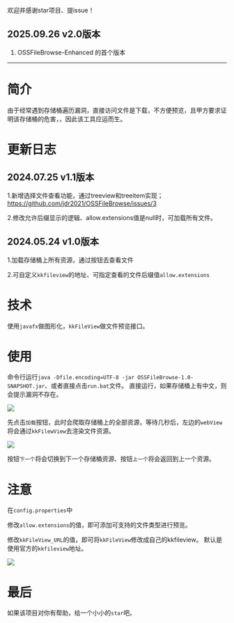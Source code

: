 欢迎并感谢star项目、提issue！


## 2025.09.26 v2.0版本

1. OSSFileBrowse-Enhanced 的首个版本



---------------------------------------------------------------------------------------------------------------


# 简介

由于经常遇到存储桶遍历漏洞，直接访问文件是下载，不方便预览，且甲方要求证明该存储桶的危害，，因此该工具应运而生。

# 更新日志

## 2024.07.25 v1.1版本

1.新增选择文件查看功能，通过treeview和treeitem实现；
<https://github.com/jdr2021/OSSFileBrowse/issues/3>

2.修改允许后缀显示的逻辑、allow.extensions值是null时，可加载所有文件。

## 2024.05.24 v1.0版本
1.加载存储桶上所有资源，通过按钮去查看文件

2.可自定义`kkfileview`的地址、可指定查看的文件后缀值`allow.extensions`

# 技术
使用`javafx`做图形化，`kkFileView`做文件预览接口。

# 使用
命令行运行`java -Dfile.encoding=UTF-8 -jar OSSFileBrowse-1.0-SNAPSHOT.jar`、或者直接点击`run.bat`文件。
直接运行，如果存储桶上有中文，则会提示漏洞不存在。

<img src="./images/1.png">

先点击`加载`按钮，此时会爬取存储桶上的全部资源，等待几秒后，左边的`webView`将会通过`kkFilewView`去渲染文件资源。

<img src="./images/2.png">

按钮`下一个`将会切换到下一个存储桶资源、按钮`上一个`将会返回到上一个资源。


# 注意
在`config.properties`中

修改`allow.extensions`的值，即可添加可支持的文件类型进行预览。

修改`kkFileView_URL`的值，即可将`kkFileView`修改成自己的kkfileview。
默认是使用官方的`kkfileview`地址。

<img src="images/3.png">


# 最后

如果该项目对你有帮助，给一个小小的`star`吧。
